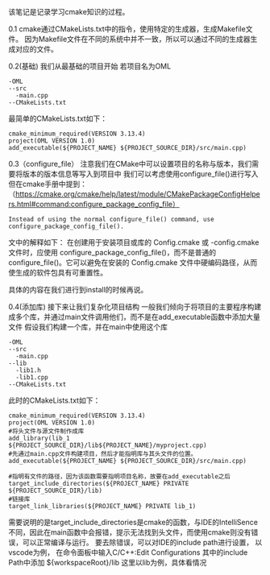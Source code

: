该笔记是记录学习cmake知识的过程。

0.1
cmake通过CMakeLists.txt中的指令，使用特定的生成器，生成Makefile文件。
因为Makefile文件在不同的系统中并不一致，所以可以通过不同的生成器生成对应的文件。

0.2(基础)
我们从最基础的项目开始
若项目名为OML
```
-OML
--src
  -main.cpp
--CMakeLists.txt
```

最简单的CMakeLists.txt如下：
```
cmake_minimum_required(VERSION 3.13.4)
project(OML VERSION 1.0)
add_executable(${PROJECT_NAME} ${PROJECT_SOURCE_DIR}/src/main.cpp)
```


0.3（configure_file）
注意我们在CMake中可以设置项目的名称与版本，我们需要将版本的版本信息等写入到项目中
我们可以考虑使用configure_file()进行写入
但在cmake手册中提到：
（https://cmake.org/cmake/help/latest/module/CMakePackageConfigHelpers.html#command:configure_package_config_file）
```
Instead of using the normal configure_file() command, use configure_package_config_file().
```
文中的解释如下：
在创建用于安装项目或库的 <PackageName>Config.cmake 或 <PackageName>-config.cmake 文件时，应使用 configure_package_config_file()，而不是普通的 configure_file()。它可以避免在安装的 <PackageName>Config.cmake 文件中硬编码路径，从而使生成的软件包具有可重置性。

具体的内容在我们进行到install的时候再说。


0.4(添加库)
接下来让我们复杂化项目结构
一般我们倾向于将项目的主要程序构建成多个库，并通过main文件调用他们，而不是在add_executable函数中添加大量文件
假设我们构建一个库，并在main中使用这个库
```
-OML
--src
  -main.cpp
--lib
  -lib1.h
  -lib1.cpp
--CMakeLists.txt
```

此时的CMakeLists.txt如下：
```
cmake_minimum_required(VERSION 3.13.4)
project(OML VERSION 1.0)
#将头文件与源文件制作成库
add_library(lib_1 ${PROJECT_SOURCE_DIR}/lib${PROJECT_NAME}/myproject.cpp)
#先通过main.cpp文件构建项目，然后才能指明库与其头文件的位置。
add_executable(${PROJECT_NAME} ${PROJECT_SOURCE_DIR}/src/main.cpp)

#指明有文件的路径，因为该函数需要指明项目名称，故要在add_executable之后
target_include_directories(${PROJECT_NAME} PRIVATE ${PROJECT_SOURCE_DIR}/lib)
#链接库
target_link_libraries(${PROJECT_NAME} PRIVATE lib_1)
```
需要说明的是target_include_directories是cmake的函数，与IDE的IntelliSence不同，因此在main函数中会报错，提示无法找到头文件，而使用cmake则没有错误，可以正常编译与运行。
要去除错误，可以对IDE的include path进行设置，
以vscode为例，
在命令面板中输入C/C++:Edit Configurations
其中的include Path中添加
${workspaceRoot}/lib    这里以lib为例，具体看情况